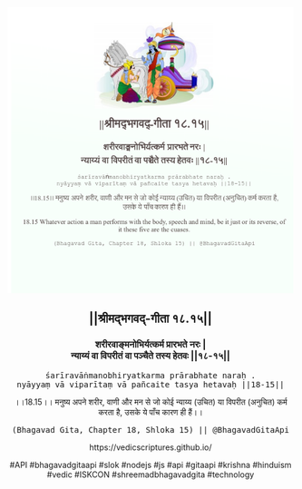 <img src="../../asset/BG_18_15.png"/>
<center><h2>||श्रीमद्‍भगवद्‍-गीता १८.१५||</h2>
<h3>शरीरवाङ्मनोभिर्यत्कर्म प्रारभते नरः |<br/>न्याय्यं वा विपरीतं वा पञ्चैते तस्य हेतवः ||१८-१५||</h3>
<pre>śarīravāṅmanobhiryatkarma prārabhate naraḥ .<br/>nyāyyaṃ vā viparītaṃ vā pañcaite tasya hetavaḥ ||18-15||</pre>
<p>।।18.15।। मनुष्य अपने शरीर, वाणी और मन से जो कोई न्याय्य (उचित) या विपरीत (अनुचित) कर्म करता है, उसके ये पाँच कारण ही हैं।।</p>
<pre>(Bhagavad Gita, Chapter 18, Shloka 15) || @BhagavadGitaApi</pre><p>https://vedicscriptures.github.io/</p><p>#API #bhagavadgitaapi #slok #nodejs #js #api #gitaapi #krishna #hinduism #vedic #ISKCON #shreemadbhagavadgita #technology</p></center>